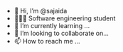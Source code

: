 - 👋 Hi, I’m @sajaida
- 👩🏽‍💻 Software engineering student
- 🌱 I’m currently learning ...
- 💞️ I’m looking to collaborate on...
- 📫 How to reach me ...

<!---
sajaida/sajaida is a ✨ special ✨ repository because its `README.md` (this file) appears on your GitHub profile.
You can click the Preview link to take a look at your changes.
--->

